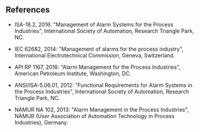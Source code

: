 ## References

-	ISA-18.2, 2016: "Management of Alarm Systems for the Process Industries", International Society of Automation, Research Triangle Park, NC.

-	IEC 62682, 2014: "Management of alarms for the process industry", International Electrotechnical Commission, Geneva, Switzerland.

-	API RP 1167, 2018: "Alarm Management for the Process Industries", American Petroleum Institute, Washington, DC.

-	ANSI/ISA-5.06.01, 2012: "Functional Requirements for Alarm Systems in the Process Industries", International Society of Automation, Research Triangle Park, NC.

-	NAMUR NA 102, 2013: "Alarm Management in the Process Industries", NAMUR (User Association of Automation Technology in Process Industries), Germany.